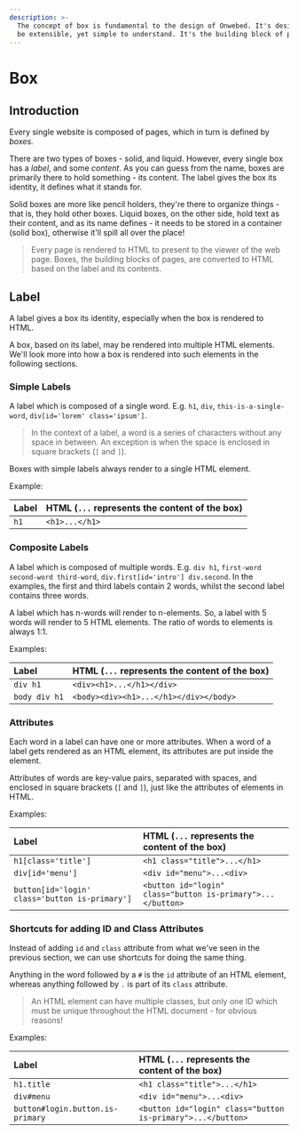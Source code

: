 ```yaml
---
description: >-
  The concept of box is fundamental to the design of Onwebed. It's designed to
  be extensible, yet simple to understand. It's the building block of pages.
---
```


# Box

## Introduction

Every single website is composed of pages, which in turn is defined by _boxes._

There are two types of boxes - solid, and liquid. However, every single box has a _label_, and some _content_. As you can guess from the name, boxes are primarily there to hold something - its content. The label gives the box its identity, it defines what it stands for.

Solid boxes are more like pencil holders, they're there to organize things - that is, they hold other boxes. Liquid boxes, on the other side, hold text as their content, and as its name defines - it needs to be stored in a container \(solid box\), otherwise it'll spill all over the place!

> Every page is rendered to HTML to present to the viewer of the web page. Boxes, the building blocks of pages, are converted to HTML based on the label and its contents.

## Label

A label gives a box its identity, especially when the box is rendered to HTML.

A box, based on its label, may be rendered into multiple HTML elements. We'll look more into how a box is rendered into such elements in the following sections.

### Simple Labels

A label which is composed of a single word. E.g. `h1`, `div`, `this-is-a-single-word`, `div[id='lorem' class='ipsum']`.

> In the context of a label, a word is a series of characters without any space in between. An exception is when the space is enclosed in square brackets \(`[` and `]`\).

Boxes with simple labels always render to a single HTML element.

Example:

| Label | HTML \(`...` represents the content of the box\) |
| :--- | :--- |
| `h1` | `<h1>...</h1>` |

### Composite Labels

A label which is composed of multiple words. E.g. `div h1`, `first-word second-word third-word`, `div.first[id='intro'] div.second`. In the examples, the first and third labels contain 2 words, whilst the second label contains three words.

A label which has n-words will render to n-elements. So, a label with 5 words will render to 5 HTML elements. The ratio of words to elements is always 1:1.

Examples:

| Label | HTML \(`...` represents the content of the box\) |
| :--- | :--- |
| `div h1` | `<div><h1>...</h1></div>` |
| `body div h1` | `<body><div><h1>...</h1></div></body>` |

### Attributes

Each word in a label can have one or more attributes. When a word of a label gets rendered as an HTML element, its attributes are put inside the element.

Attributes of words are key-value pairs, separated with spaces, and enclosed in square brackets (`[` and `]`), just like the attributes of elements in HTML.

Examples:

| Label | HTML (`...` represents the content of the box) |
| :--- | :--- |
| `h1[class='title']` | `<h1 class="title">...</h1>` |
| `div[id='menu']` | `<div id="menu">...<div>` |
| `button[id='login' class='button is-primary']` | `<button id="login" class="button is-primary">...</button>` |

### Shortcuts for adding ID and Class Attributes

Instead of adding `id` and `class` attribute from what we've seen in the previous section, we can use shortcuts for doing the same thing.

Anything in the word followed by a `#` is the `id` attribute of an HTML element, whereas anything followed by `.` is part of its `class` attribute.

> An HTML element can have multiple classes, but only one ID which must be unique throughout the HTML document - for obvious reasons!

Examples:

| Label | HTML (`...` represents the content of the box) |
| :--- | :--- |
| `h1.title` | `<h1 class="title">...</h1>` |
| `div#menu` | `<div id="menu">...<div>` |
| `button#login.button.is-primary` | `<button id="login" class="button is-primary">...</button>` |

